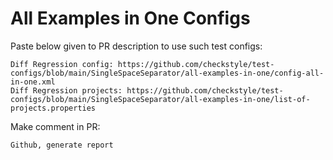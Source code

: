 # All Examples in One Configs
Paste below given to PR description to use such test configs:
```
Diff Regression config: https://github.com/checkstyle/test-configs/blob/main/SingleSpaceSeparator/all-examples-in-one/config-all-in-one.xml
Diff Regression projects: https://github.com/checkstyle/test-configs/blob/main/SingleSpaceSeparator/all-examples-in-one/list-of-projects.properties
```
Make comment in PR:
```
Github, generate report
```
